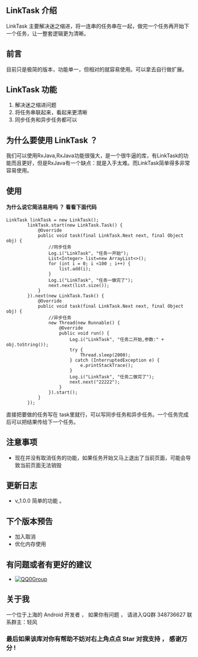 
## LinkTask 介绍

LinkTask 主要解决迷之缩进，将一连串的任务串在一起，做完一个任务再开始下一个任务，让一整套逻辑更为清晰。

## 前言 
目前只是极简的版本，功能单一，但相对的就容易使用。可以拿去自行做扩展。  


## LinkTask 功能
1. 解决迷之缩进问题
2. 将任务串联起来，看起来更清晰
3. 同步任务和异步任务都可以

## 为什么要使用 LinkTask ？

我们可以使用RxJava,RxJava功能很强大，是一个很牛逼的库，有LinkTask的功能而且更好，但是RxJava有一个缺点：就是入手太难。而LinkTask简单得多非常容易使用。



## 使用
#### 为什么说它简洁易用吗 ？ 看看下面代码

```
LinkTask linkTask = new LinkTask();
        linkTask.start(new LinkTask.Task() {
            @Override
            public void task(final LinkTask.Next next, final Object obj) {
                //同步任务
                Log.i("LinkTask", "任务一开始");
                List<Integer> list=new ArrayList<>();
                for (int i = 0; i <100 ; i++) {
                    list.add(i);
                }
                Log.i("LinkTask", "任务一做完了");
                next.next(list.size());
            }
        }).next(new LinkTask.Task() {
            @Override
            public void task(final LinkTask.Next next, final Object obj) {
                //异步任务
                new Thread(new Runnable() {
                    @Override
                    public void run() {
                        Log.i("LinkTask", "任务二开始,参数:" + obj.toString());
                        try {
                            Thread.sleep(2000);
                        } catch (InterruptedException e) {
                            e.printStackTrace();
                        }
                        Log.i("LinkTask", "任务二做完了");
                        next.next("22222");
                    }
                }).start();
            }
        });

```
直接把要做的任务写在 task里就行，可以写同步任务和异步任务。一个任务完成后可以把结果传给下一个任务。



## 注意事项
* 现在并没有取消任务的功能，如果任务开始又马上退出了当前页面，可能会导致当前页面无法销毁


## 更新日志
* v_1.0.0 简单的功能 。


## 下个版本预告
* 加入取消
* 优化内存使用


## 有问题或者有更好的建议
* [![QQ0Group][qq0groupsvg]][qq0group]


## 关于我
一个位于上海的 Android 开发者 ， 如果你有问题 ， 请进入QQ群 348736627 联系群主：轻风

[qq0groupsvg]: https://img.shields.io/badge/QQ群-348736627-fba7f9.svg
[qq0group]: https://jq.qq.com/?_wv=1027&k=5GvKCyg


### 最后如果该库对你有帮助不妨对右上角点点 Star 对我支持 ， 感谢万分 ! 


